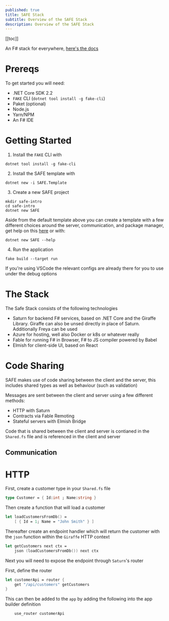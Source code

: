 ```yaml
---
published: true
title: SAFE Stack
subtitle: Overview of the SAFE Stack
description: Overview of the SAFE Stack
---
```


[[toc]]

An F# stack for everywhere, [here's the docs](https://safe-stack.github.io)

# Prereqs

To get started you will need:

- .NET Core SDK 2.2
- `FAKE` CLI (`dotnet tool install -g fake-cli`)
- Paket (optional)
- Node.js
- Yarn/NPM
- An F# IDE

# Getting Started

1. Install the `FAKE` CLI with

```
dotnet tool install -g fake-cli
```

2. Install the SAFE template with

```
dotnet new -i SAFE.Template
```

3. Create a new SAFE project

```
mkdir safe-intro
cd safe-intro
dotnet new SAFE
```

Aside from the default template above you can create a template with a few different choices around the server, communication, and package manager, get help on this [here](https://safe-stack.github.io/docs/template-overview/#template-options) or with:

```
dotnet new SAFE --help
```

4. Run the application

```
fake build --target run
```

If you're using VSCode the relevant configs are already there for you to use under the debug options

# The Stack

The Safe Stack consists of the following technologies

- Saturn for backend F# services, based on .NET Core and the Giraffe Library. Giraffe can also be unsed directly in place of Saturn. Additionally Freya can be used
- Azure for hosting, well also Docker or k8s or whatever really
- Fable for running F# in Browser, F# to JS compiler powered by Babel
- Elmish for client-side UI, based on React

# Code Sharing

SAFE makes use of code sharing between the client and the server, this includes shared types as well as behaviour (such as validation)

Messages are sent between the client and server using a few different methods:

- HTTP with Saturn
- Contracts via Fable Remoting
- Stateful servers with Elmish Bridge

Code that is shared between the client and server is contianed in the `Shared.fs` file and is referenced in the client and server

## Communication

# HTTP

First, create a customer type in your `Shared.fs` file

```fs
type Customer = { Id:int ; Name:string }
```

Then create a function that will load a customer

```fs
let loadCustomersFromDb() =
    [ { Id = 1; Name = "John Smith" } ]
```

Thereafter create an endpoint handler which will return the customer with the `json` function within the `Giraffe` HTTP context

```fs
let getCustomers next ctx =
    json (loadCustomersFromDb()) next ctx
```

Next you will need to expose the endpoint through `Saturn`'s router

First, define the router

```fs
let customerApi = router {
    get "/api/customers" getCustomers
}
```

This can then be added to the `app` by adding the following into the app builder definition

```fs
    use_router customerApi
```
